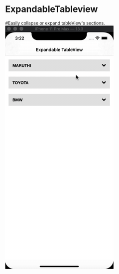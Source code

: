 # ExpandableTableview
#Easily collapse or expand tableView's sections.
![](https://github.com/dhara6894/ExpandableTableview/blob/master/ExpandableTableView.gif)
